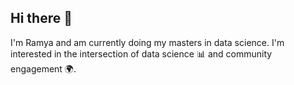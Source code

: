 ## Hi there 👋

I'm Ramya and am currently doing my masters in data science. I'm interested in the intersection of data science 📊 and community engagement 🌍.

